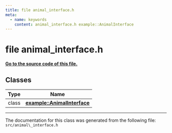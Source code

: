 ```yaml
---
title: file animal_interface.h
meta:
  - name: keywords
    content: animal_interface.h example::AnimalInterface
---
```


# file animal\_interface.h

**[Go to the source code of this file.](animal__interface_8h_source.md)**


## Classes

|Type|Name|
|-----|-----|
|class|[**example::AnimalInterface**](classexample_1_1_animal_interface.md)|




----------------------------------------
The documentation for this class was generated from the following file: `src/animal\_interface.h`
